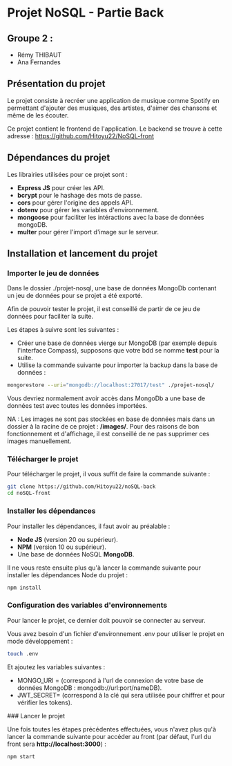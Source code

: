 # Projet NoSQL - Partie Back 

## Groupe 2 : 
- Rémy THIBAUT
- Ana Fernandes

## Présentation du projet 

Le projet consiste à recréer une application de musique comme Spotify en permettant d'ajouter des musiques, des artistes, d'aimer des chansons et même de les écouter.

Ce projet contient le frontend de l'application. 
Le backend se trouve à cette adresse : https://github.com/Hitoyu22/NoSQL-front 

## Dépendances du projet 

Les librairies utilisées pour ce projet sont : 
- **Express JS** pour créer les API.
- **bcrypt** pour le hashage des mots de passe.
- **cors** pour gérer l'origine des appels API.
- **dotenv** pour gérer les variables d'environnement.
- **mongoose** pour faciliter les intéractions avec la base de données mongoDB.
- **multer** pour gérer l'import d'image sur le serveur. 

## Installation et lancement du projet


### Importer le jeu de données 

Dans le dossier ./projet-nosql, une base de données MongoDb contenant un jeu de données pour se projet a été exporté. 

Afin de pouvoir tester le projet, il est conseillé de partir de ce jeu de données pour faciliter la suite. 

Les étapes à suivre sont les suivantes : 
- Créer une base de données vierge sur MongoDB (par exemple depuis l'interface Compass), supposons que votre bdd se nomme **test** pour la suite.
- Utilise la commande suivante pour importer la backup dans la base de données : 
```bash
mongorestore --uri="mongodb://localhost:27017/test" ./projet-nosql/
```

Vous devriez normalement avoir accès dans MongoDb a une base de données test avec toutes les données importées. 

NA : Les images ne sont pas stockées en base de données mais dans un dossier à la racine de ce projet : **/images/**.
Pour des raisons de bon fonctionnement et d'affichage, il est conseillé de ne pas supprimer ces images manuellement.

### Télécharger le projet 

Pour télécharger le projet, il vous suffit de faire la commande suivante :

```bash
git clone https://github.com/Hitoyu22/noSQL-back
cd noSQL-front
```

### Installer les dépendances 

Pour installer les dépendances, il faut avoir au préalable : 
- **Node JS** (version 20 ou supérieur).
- **NPM** (version 10 ou supérieur).
- Une base de données NoSQL **MongoDB**.

Il ne vous reste ensuite plus qu'à lancer la commande suivante pour installer les dépendances Node du projet : 

```bash
npm install
```

### Configuration des variables d'environnements

Pour lancer le projet, ce dernier doit pouvoir se connecter au serveur.

Vous avez besoin d'un fichier d'environnement .env pour utiliser le projet en mode développement : 

```bash
touch .env
```

Et ajoutez les variables suivantes : 

- MONGO_URI = (correspond à l'url de connexion de votre base de données MongoDB : mongodb://url:port/nameDB).
- JWT_SECRET= (correspond à la clé qui sera utilisée pour chiffrer et pour vérifier les tokens).


### Lancer le projet 

Une fois toutes les étapes précédentes effectuées, vous n'avez plus qu'à lancer la commande suivante pour accéder au front (par défaut, l'url du front sera **http://localhost:3000**) : 

```bash
npm start
```

